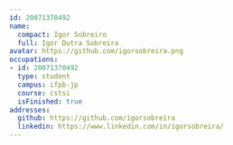 ```yaml
---
id: 20071370492
name:
  compact: Igor Sobreiro
  full: Igor Dutra Sobreira
avatar: https://github.com/igorsobreira.png
occupations:
- id: 20071370492
  type: student
  campus: ifpb-jp
  course: cstsi
  isFinished: true
addresses:
  github: https://github.com/igorsobreira
  linkedin: https://www.linkedin.com/in/igorsobreira/
---
```

